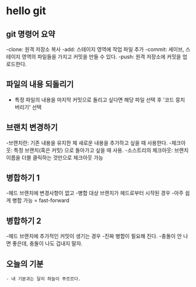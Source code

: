 # hello git

## git 명령어 요약

  -clone: 원격 저장소 복사
  -add: 스테이지 영역에 작업 파일 추가
  -commit: 세이브, 스테이지 영역의 파일들을 가지고 커밋을 만들 수 있다.
  -push: 원격 저장소에 커밋을 업로드한다.

## 파일의 내용 되돌리기

- 특정 파일의 내용을 마지막 커밋으로 돌리고 싶다면 해당 파일 선택 후 '코드 뭉치 버리기' 선택

## 브랜치 변경하기

  -브랜치란: 기존 내용을 유지한 체 새로운 내용을 추가하고 싶을 때 사용한다.
  -체크아웃: 특정 브랜치(혹은 커밋) 으로 돌아가고 싶을 때 사용.
  -소스트리의 체크아웃: 브랜치 이름을 더블 클릭하는 것만으로 체크아웃 가능


## 병합하기 1
  
  -헤드 브랜치에 변경사항이 없고
  -병합 대상 브랜치가 헤드로부터 시작된 경우
  -아주 쉽게 병합 가능 = fast-forward

## 병합하기 2
  
  -헤드 브랜치에 추가적인 커밋이 생기는 경우
  -진짜 병합이 필요해 진다.
  -충돌이 안 나면 좋은데, 충돌이 나도 겁내지 말자.


  ## 오늘의 기분

    - 내 기분과는 달리 하늘이 푸르르다.
    